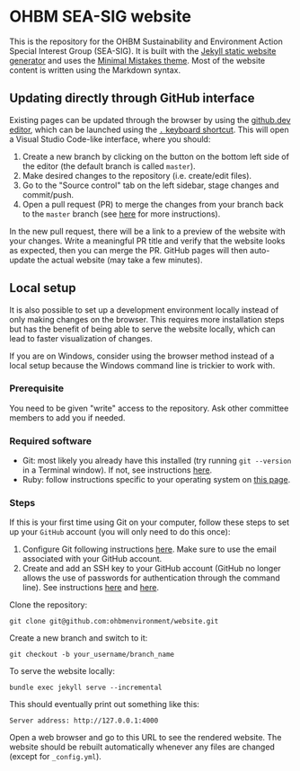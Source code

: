 # OHBM SEA-SIG website

This is the repository for the OHBM Sustainability and Environment Action Special Interest Group (SEA-SIG).
It is built with the [Jekyll static website generator](https://jekyllrb.com/) and uses the [Minimal Mistakes theme](https://mmistakes.github.io/minimal-mistakes/). Most of the website content is written using the Markdown syntax.

## Updating directly through GitHub interface

Existing pages can be updated through the browser by using the [github.dev editor](https://docs.github.com/en/codespaces/the-githubdev-web-based-editor), which can be launched using the [`.` keyboard shortcut](https://docs.github.com/en/get-started/accessibility/keyboard-shortcuts#source-code-editing). This will open a Visual Studio Code-like interface, where you should:

1. Create a new branch by clicking on the button on the bottom left side of the editor (the default branch is called `master`).
2. Make desired changes to the repository (i.e. create/edit files).
3. Go to the "Source control" tab on the left sidebar, stage changes and commit/push.
4. Open a pull request (PR) to merge the changes from your branch back to the `master` branch (see [here](https://docs.github.com/en/pull-requests/collaborating-with-pull-requests/proposing-changes-to-your-work-with-pull-requests/creating-a-pull-request) for more instructions).

In the new pull request, there will be a link to a preview of the website with your changes.
Write a meaningful PR title and verify that the website looks as expected, then you can merge the PR.
GitHub pages will then auto-update the actual website (may take a few minutes).

## Local setup

It is also possible to set up a development environment locally instead of only making changes on the browser.
This requires more installation steps but has the benefit of being able to serve the website locally, which can lead to faster visualization of changes.

If you are on Windows, consider using the browser method instead of a local setup because the Windows command line is trickier to work with.

### Prerequisite

You need to be given "write" access to the repository.
Ask other committee members to add you if needed.

### Required software
- Git: most likely you already have this installed (try running `git --version` in a Terminal window). If not, see instructions [here](https://git-scm.com/install/).
- Ruby: follow instructions specific to your operating system on [this page](https://www.ruby-lang.org/en/documentation/installation/).

### Steps

If this is your first time using Git on your computer, follow these steps to set up your `GitHub` account (you will only need to do this once):
1. Configure Git following instructions [here](https://git-scm.com/book/en/v2/Getting-Started-First-Time-Git-Setup). Make sure to use the email associated with your GitHub account.
2. Create and add an SSH key to your GitHub account (GitHub no longer allows the use of passwords for authentication through the command line). See instructions [here](https://docs.github.com/en/authentication/connecting-to-github-with-ssh/generating-a-new-ssh-key-and-adding-it-to-the-ssh-agent) and [here](https://docs.github.com/en/authentication/connecting-to-github-with-ssh/adding-a-new-ssh-key-to-your-github-account).

Clone the repository:

```
git clone git@github.com:ohbmenvironment/website.git
```

Create a new branch and switch to it:

```
git checkout -b your_username/branch_name
```

To serve the website locally:

```
bundle exec jekyll serve --incremental
```

This should eventually print out something like this:

```
Server address: http://127.0.0.1:4000
```

Open a web browser and go to this URL to see the rendered website. The website should be rebuilt automatically whenever any files are changed (except for `_config.yml`).
